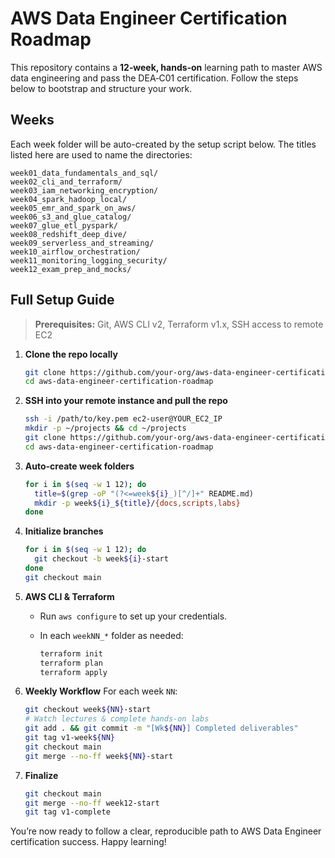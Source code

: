 # AWS Data Engineer Certification Roadmap

This repository contains a **12‑week, hands‑on** learning path to master AWS data engineering and pass the DEA‑C01 certification. Follow the steps below to bootstrap and structure your work.

## Weeks

Each week folder will be auto-created by the setup script below. The titles listed here are used to name the directories:

```
week01_data_fundamentals_and_sql/
week02_cli_and_terraform/
week03_iam_networking_encryption/
week04_spark_hadoop_local/
week05_emr_and_spark_on_aws/
week06_s3_and_glue_catalog/
week07_glue_etl_pyspark/
week08_redshift_deep_dive/
week09_serverless_and_streaming/
week10_airflow_orchestration/
week11_monitoring_logging_security/
week12_exam_prep_and_mocks/
```

## Full Setup Guide

> **Prerequisites:** Git, AWS CLI v2, Terraform v1.x, SSH access to remote EC2

1. **Clone the repo locally**

   ```bash
   git clone https://github.com/your-org/aws-data-engineer-certification-roadmap.git
   cd aws-data-engineer-certification-roadmap
   ```

2. **SSH into your remote instance and pull the repo**

   ```bash
   ssh -i /path/to/key.pem ec2-user@YOUR_EC2_IP
   mkdir -p ~/projects && cd ~/projects
   git clone https://github.com/your-org/aws-data-engineer-certification-roadmap.git
   cd aws-data-engineer-certification-roadmap
   ```

3. **Auto-create week folders**

   ```bash
   for i in $(seq -w 1 12); do
     title=$(grep -oP "(?<=week${i}_)[^/]+" README.md)
     mkdir -p week${i}_${title}/{docs,scripts,labs}
   done
   ```

4. **Initialize branches**

   ```bash
   for i in $(seq -w 1 12); do
     git checkout -b week${i}-start
   done
   git checkout main
   ```

5. **AWS CLI & Terraform**

   * Run `aws configure` to set up your credentials.
   * In each `weekNN_*` folder as needed:

     ```bash
     terraform init
     terraform plan
     terraform apply
     ```

6. **Weekly Workflow**
   For each week `NN`:

   ```bash
   git checkout week${NN}-start
   # Watch lectures & complete hands-on labs
   git add . && git commit -m "[Wk${NN}] Completed deliverables"
   git tag v1-week${NN}
   git checkout main
   git merge --no-ff week${NN}-start
   ```

7. **Finalize**

   ```bash
   git checkout main
   git merge --no-ff week12-start
   git tag v1-complete
   ```

You’re now ready to follow a clear, reproducible path to AWS Data Engineer certification success. Happy learning!
